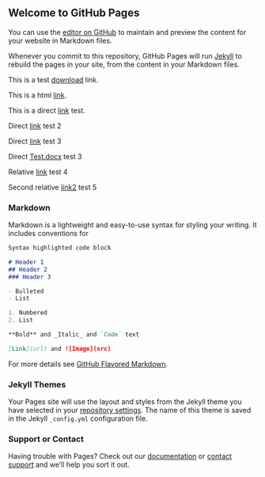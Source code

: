 ## Welcome to GitHub Pages

You can use the [editor on GitHub](https://github.com/pdenoyel/AdvancedComputerArchitecture/edit/master/index.md) to maintain and preview the content for your website in Markdown files.

Whenever you commit to this repository, GitHub Pages will run [Jekyll](https://jekyllrb.com/) to rebuild the pages in your site, from the content in your Markdown files.

This is a test [download](https://github.com/pdenoyel/AdvancedComputerArchitecture/blob/master/Testdocument.docx) link.

This is a html <a href="https://github.com/pdenoyel/AdvancedComputerArchitecture/blob/master/Testdocument.docx" download>link</a>.

This is a direct <a href="/Testdocument.docx" download="Testdocument.docx">link</a> test.

Direct <a href="https://github.com/pdenoyel/AdvancedComputerArchitecture/blob/master/Testdocument.docx" download="Testdocument.docx">link</a> test 2

Direct <a href="/LitReviews/Test.docx" download="Testdocument.docx">link</a> test 3

Direct <a href="/LitReviews/Test.docx" download target="_blank">Test.docx</a> test 3

Relative [link](Test.docx) test 4

Second relative [link2](/LitReviews/Test.docx") test 5

### Markdown

Markdown is a lightweight and easy-to-use syntax for styling your writing. It includes conventions for

```markdown
Syntax highlighted code block

# Header 1
## Header 2
### Header 3

- Bulleted
- List

1. Numbered
2. List

**Bold** and _Italic_ and `Code` text

[Link](url) and ![Image](src)
```

For more details see [GitHub Flavored Markdown](https://guides.github.com/features/mastering-markdown/).

### Jekyll Themes

Your Pages site will use the layout and styles from the Jekyll theme you have selected in your [repository settings](https://github.com/pdenoyel/AdvancedComputerArchitecture/settings). The name of this theme is saved in the Jekyll `_config.yml` configuration file.

### Support or Contact

Having trouble with Pages? Check out our [documentation](https://help.github.com/categories/github-pages-basics/) or [contact support](https://github.com/contact) and we’ll help you sort it out.
